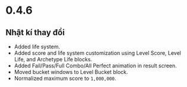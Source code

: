 # 0.4.6

## Nhật kí thay đổi

- Added life system.
- Added score and life system customization using Level Score, Level Life, and Archetype Life blocks.
- Added Fail/Pass/Full Combo/All Perfect animation in result screen.
- Moved bucket windows to Level Bucket block.
- Normalized maximum score to `1,000,000`.
